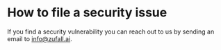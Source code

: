 # How to file a security issue

If you find a security vulnerability you can reach out to us by sending an email to <a href="mailto:info@zufall.ai">info@zufall.ai</a>.
